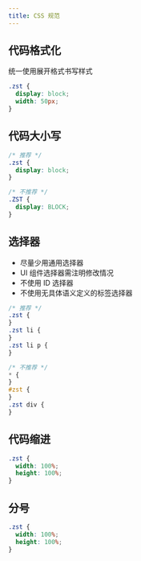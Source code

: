 ```yaml
---
title: CSS 规范
---
```


## 代码格式化

统一使用展开格式书写样式

```css
.zst {
  display: block;
  width: 50px;
}
```

## 代码大小写

```css
/* 推荐 */
.zst {
  display: block;
}

/* 不推荐 */
.ZST {
  display: BLOCK;
}
```

## 选择器

- 尽量少用通用选择器
- UI 组件选择器需注明修改情况
- 不使用 ID 选择器
- 不使用无具体语义定义的标签选择器

```css
/* 推荐 */
.zst {
}
.zst li {
}
.zst li p {
}

/* 不推荐 */
* {
}
#zst {
}
.zst div {
}
```

## 代码缩进

```css
.zst {
  width: 100%;
  height: 100%;
}
```

## 分号

```css
.zst {
  width: 100%;
  height: 100%;
}
```

